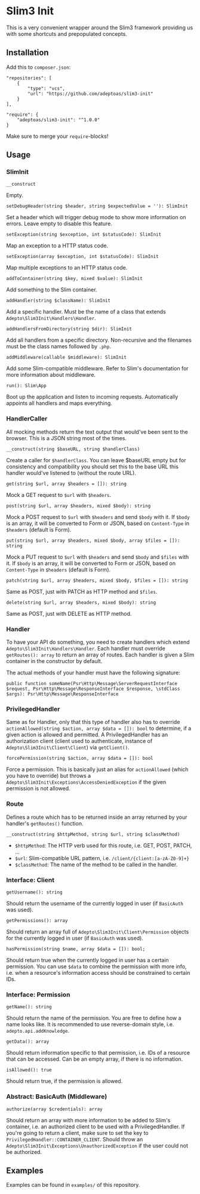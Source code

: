# Slim3 Init

This is a very convenient wrapper around the Slim3 framework providing us with some shortcuts and prepopulated concepts.

## Installation

Add this to `composer.json`:

    "repositories": [
		{
			"type": "vcs",
			"url": "https://github.com/adeptoas/slim3-init"
		}
	],
	
	"require": {
		"adeptoas/slim3-init": "^1.0.0"
	}

Make sure to merge your `require`-blocks!

## Usage

### SlimInit

	__construct

Empty.


	setDebugHeader(string $header, string $expectedValue = ''): SlimInit

Set a header which will trigger debug mode to show more information on errors. Leave empty to disable this feature.

	setException(string $exception, int $statusCode): SlimInit
	
Map an exception to a HTTP status code.

	setException(array $exception, int $statusCode): SlimInit

Map multiple exceptions to an HTTP status code.

	addToContainer(string $key, mixed $value): SlimInit
	
Add something to the Slim container.

	addHandler(string $className): SlimInit
	
Add a specific handler. Must be the name of a class that extends `Adepto\Slim3Init\Handlers\Handler`.

	addHandlersFromDirectory(string $dir): SlimInit
	
Add all handlers from a specific directory. Non-recursive and the filenames must be the class names followed by `.php`.

	addMiddleware(callable $middleware): SlimInit
	
Add some Slim-compatible middleware. Refer to Slim's documentation for more information about middleware.

	run(): Slim\App
	
Boot up the application and listen to incoming requests. Automatically appoints all handlers and maps everything.

### HandlerCaller

All mocking methods return the text output that would've been sent to the browser. This is a JSON string most of the times.

	__construct(string $baseURL, string $handlerClass)

Create a caller for `$handlerClass`. You can leave $baseURL empty but for consistency and compatibility you should set this to the base URL this handler would've listened to (without the route URL).

	get(string $url, array $headers = []): string

Mock a GET request to `$url` with `$headers`.

	post(string $url, array $headers, mixed $body): string

Mock a POST request to `$url` with `$headers` and send `$body` with it.
If `$body` is an array, it will be converted to Form or JSON, based on `Content-Type` in `$headers` (default is Form).

	put(string $url, array $headers, mixed $body, array $files = []): string

Mock a PUT request to `$url` with `$headers` and send `$body` and `$files` with it.
If `$body` is an array, it will be converted to Form or JSON, based on `Content-Type` in `$headers` (default is Form).

	patch(string $url, array $headers, mixed $body, $files = []): string
	
Same as POST, just with PATCH as HTTP method and `$files`.

	delete(string $url, array $headers, mixed $body): string

Same as POST, just with DELETE as HTTP method.

### Handler

To have your API do something, you need to create handlers which extend `Adepto\Slim3Init\Handlers\Handler`. Each handler must override `getRoutes(): array` to return an array of routes. Each handler is given a Slim container in the constructor by default.

The actual methods of your handler must have the following signature:
	
	public function someName(Psr\Http\Message\ServerRequestInterface $request, Psr\Http\Message\ResponseInterface $response, \stdClass $args): Psr\Http\Message\ResponseInterface

### PrivilegedHandler

Same as for Handler, only that this type of handler also has to override `actionAllowed(string $action, array $data = []): bool` to determine, if a given action is allowed and permitted. A PrivilegedHandler has an authorization client (client used to authenticate, instance of `Adepto\Slim3Init\Client\Client`) via `getClient()`.

	forcePermission(string $action, array $data = []): bool
	
Force a permission. This is basically just an alias for `actionAllowed` (which you have to override) but throws a `Adepto\Slim3Init\Exceptions\AccessDeniedException` if the given permission is not allowed.

### Route

Defines a route which has to be returned inside an array returned by your handler's `getRoutes()` function.

	__construct(string $httpMethod, string $url, string $classMethod)
	
- `$httpMethod`: The HTTP verb used for this route, i.e. GET, POST, PATCH, ...
- `$url`: Slim-compatible URL pattern, i.e. `/client/{client:[a-zA-Z0-9]+}`
- `$classMethod`: The name of the method to be called in the handler.

### Interface: Client

	getUsername(): string

Should return the username of the currently logged in user (if `BasicAuth` was used).

	getPermissions(): array

Should return an array full of `Adepto\Slim3Init\Client\Permission` objects for the currently logged in user (if `BasicAuth` was used).

	hasPermission(string $name, array $data = []): bool;
	
Should return true when the currently logged in user has a certain permission. You can use `$data` to combine the permission with more info, i.e. when a resource's information access should be constrained to certain IDs.

### Interface: Permission

	getName(): string

Should return the name of the permission. You are free to define how a name looks like. It is recommended to use reverse-domain style, i.e. `adepto.api.addKnowledge`.

	getData(): array

Should return information specific to that permission, i.e. IDs of a resource that can be accessed. Can be an empty array, if there is no information.

	isAllowed(): true

Should return true, if the permission is allowed.

### Abstract: BasicAuth (Middleware)

	authorize(array $credentials): array
	
Should return an array with more information to be added to Slim's container, i.e. an authorized client to be used with a PrivilegedHandler. If you're going to return a client, make sure to set the key to `PrivilegedHandler::CONTAINER_CLIENT`. Should throw an `Adepto\Slim3Init\Exceptions\UnauthorizedException` if the user could not be authorized.

## Examples

Examples can be found in `examples/` of this repository.